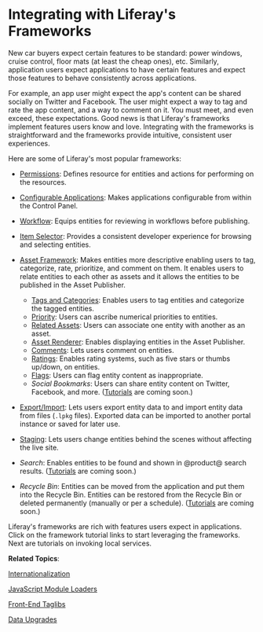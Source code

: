 # Integrating with Liferay's Frameworks [](id=integrating-with-liferays-frameworks)

New car buyers expect certain features to be standard: power windows, cruise
control, floor mats (at least the cheap ones), etc. Similarly, application users
expect applications to have certain features and expect those features to behave
consistently across applications.  

For example, an app user might expect the app's content can be shared socially
on Twitter and Facebook. The user might expect a way to tag and rate the app
content, and a way to comment on it. You must meet, and even exceed, these
expectations. Good news is that Liferay's frameworks implement features users
know and love. Integrating with the frameworks is straightforward and the
frameworks provide intuitive, consistent user experiences. 

Here are some of Liferay's most popular frameworks:

- [Permissions](/develop/tutorials/-/knowledge_base/7-1/defining-application-permissions):
Defines resource for entities and actions for performing on the resources.   

- [Configurable Applications](/develop/tutorials/-/knowledge_base/7-1/configurable-applications):
Makes applications configurable from within the Control Panel. 

- [Workflow](/develop/tutorials/-/knowledge_base/7-1/workflow):
Equips entities for reviewing in workflows before publishing. 

- [Item Selector](/develop/tutorials/-/knowledge_base/7-1/item-selector): 
Provides a consistent developer experience for browsing and selecting entities. 

- [Asset Framework](/develop/tutorials/-/knowledge_base/7-1/asset-framework): 
Makes entities more descriptive enabling users to tag, categorize, rate,
prioritize, and comment on them. It enables users to relate entities to each
other as assets and it allows the entities to be published in the Asset
Publisher. 

    - [Tags and Categories](/develop/tutorials/-/knowledge_base/7-1/implementing-asset-categorization-and-tagging):
    Enables users to tag entities and categorize the tagged entities. 
    - [Priority](/develop/tutorials/-/knowledge_base/7-1/implementing-asset-priority):
    Users can ascribe numerical priorities to entities. 
    - [Related Assets](/develop/tutorials/-/knowledge_base/7-1/relating-assets):
    Users can associate one entity with another as an asset. 
    - [Asset Renderer](/develop/tutorials/-/knowledge_base/7-1/rendering-an-asset):
    Enables displaying entities in the Asset Publisher. 
    - [Comments](/develop/tutorials/-/knowledge_base/7-1/adding-comments-to-your-app):
    Lets users comment on entities.
    - [Ratings](/develop/tutorials/-/knowledge_base/7-1/rating-assets):
    Enables rating systems, such as five stars or thumbs up/down, on entities. 
    - [Flags](/develop/tutorials/-/knowledge_base/7-1/flagging-inappropriate-asset-content):
    Users can flag entity content as inappropriate. 
    - *Social Bookmarks*:
    Users can share entity content on Twitter, Facebook, and more. 
    ([Tutorials](https://issues.liferay.com/browse/LRDOCS-4531) are coming soon.)

- [Export/Import](/develop/tutorials/-/knowledge_base/7-1/export-import-and-staging):
Lets users export entity data to and import entity data from files (`.lpkg`
files). Exported data can be imported to another portal instance or saved for
later use. 

- [Staging](/develop/tutorials/-/knowledge_base/7-1/export-import-and-staging): 
Lets users change entities behind the scenes without affecting the live site. 

- *Search*: Enables entities to be found and shown in @product@ search results. 
([Tutorials](https://issues.liferay.com/browse/LRDOCS-4372) are coming soon.)

- *Recycle Bin*: Entities can be moved from the application and put them into the 
Recycle Bin. Entities can be restored from the Recycle Bin or deleted
permanently (manually or per a schedule).
([Tutorials](https://issues.liferay.com/browse/LRDOCS-4505) are coming soon.)

Liferay's frameworks are rich with features users expect in applications. Click
on the framework tutorial links to start leveraging the frameworks. Next are
tutorials on invoking local services. 

**Related Topics**:

[Internationalization](/develop/tutorials/-/knowledge_base/7-1/internationalization)

[JavaScript Module Loaders](/develop/tutorials/-/knowledge_base/7-1/javascript-module-loaders)

[Front-End Taglibs](/develop/tutorials/-/knowledge_base/7-1/front-end-taglibs)

[Data Upgrades](/develop/tutorials/-/knowledge_base/7-1/data-upgrades)

